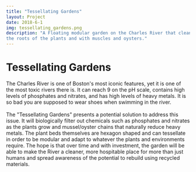 ```yaml
---
title: "Tessellating Gardens"
layout: Project
date: 2018-6-1
img: tessellating_gardens.png
description: "A Floating modular garden on the Charles River that cleans phosphates, nitrates, and heavy metals through
the roots of the plants and with muscles and oysters."
---
```


# Tessellating Gardens

The Charles River is one of Boston's most iconic features, yet it is one of the most toxic rivers there is. It can reach
9 on the pH scale, contains high levels of phosphates and nitrates, and has high levels of heavy metals. It is so bad 
you are supposed to wear shoes when swimming in the river.\
\
The "Tessellating Gardens" presents a potential solution to address this issue. It will biologically filter out 
chemicals such as phosphates and nitrates as the plants grow and mussel/oyster chains that naturally reduce heavy 
metals. The plant beds themselves are hexagon shaped and can tessellate in order to be modular and adapt to whatever the
plants and environments require. The hope is that over time and with investment, the garden will be able to make the 
River a cleaner, more hospitable place for more than just humans and spread awareness of the potential to rebuild using
recycled materials.
